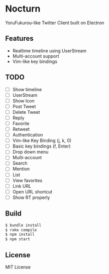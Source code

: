 # Nocturn

YoruFukurou-like Twitter Client built on Electron

## Features
- Realtime timeline using UserStream
- Multi-account support
- Vim-like key bindings

## TODO

- [ ] Show timeline
- [ ] UserStream
- [ ] Show Icon
- [ ] Post Tweet
- [ ] Delete Tweet
- [ ] Reply
- [ ] Favorite
- [ ] Retweet
- [ ] Authentication
- [ ] Vim-like Key Binding (j, k, 0)
- [ ] Basic key bindings (f, Enter)
- [ ] Drop down menu
- [ ] Multi-account
- [ ] Search
- [ ] Mention
- [ ] List
- [ ] View favorites
- [ ] Link URL
- [ ] Open URL shortcut
- [ ] Show RT properly

## Build

```bash
$ bundle install
$ rake compile
$ npm install
$ npm start
```

## License

MIT License

